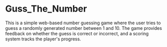 # Guss_The_Number
This is a simple web-based number guessing game where the user tries to guess a randomly generated number between 1 and 10. The game provides feedback on whether the guess is correct or incorrect, and a scoring system tracks the player's progress.

